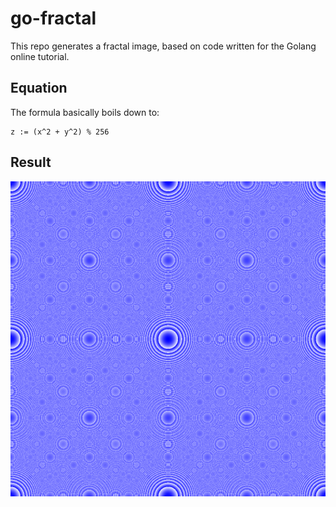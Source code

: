# go-fractal

This repo generates a fractal image, based on code written for the Golang
online tutorial.

## Equation

The formula basically boils down to:

```
z := (x^2 + y^2) % 256
```

## Result

<img src="https://raw.githubusercontent.com/leaf-node/go-fractal/refs/heads/main/fractal.png">
